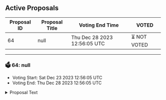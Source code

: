 ## Active Proposals

| Proposal ID | Proposal Title | Voting End Time | VOTED |
|-------------|----------------|-----------------|-------|
| 64 | null | Thu Dec 28 2023 12:56:05 UTC | ⏳ NOT VOTED |

---

### 🗳 64: null
- Voting Start: Sat Dec 23 2023 12:56:05 UTC
- Voting End: Thu Dec 28 2023 12:56:05 UTC

<details>
<summary>Proposal Text</summary>
 
null
</details>
